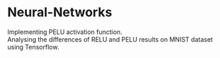 # Neural-Networks
Implementing PELU activation function.\
Analysing the differences of RELU and PELU results on MNIST dataset using Tensorflow.
